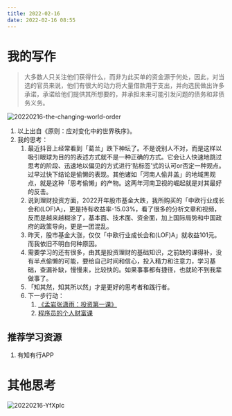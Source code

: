 ```yaml
---
title: 2022-02-16
date: 2022-02-16 08:55
---
```


# 我的写作

> 大多数人只关注他们获得什么，而非为此买单的资金源于何处，因此，对当选的官员来说，他们有很大的动力将大量借款用于支出，并向选民做出许多承诺，承诺给他们提供其所想要的，并承担未来可能引发问题的债务和非债务义务。

![20220216-the-changing-world-order](http://images.iotop.work/uPic/20220216-the-changing-world-order.jpg)

1. 以上出自《原则：应对变化中的世界秩序》。
2. 我的思考：
    1. 最近抖音上经常看到「葛兰」跌下神坛了。不是说别人不对，而是这样以吸引眼球为目的的表述方式就不是一种正确的方式。它会让人快速地跳过思考的阶段、迅速地以偏见的方式进行‘贴标签’式的认可or否定一种观点。过早过快下结论是偷懒的表现。其他诸如「河南人偷井盖」的地域黑观点，就是这种「思考偷懒」的产物。这两年河南卫视的崛起就是对其最好的反击。
    2. 说到理财投资方面，2022开年股市基金大跌，我所购买的「中欧行业成长会和(LOF)A」，更是持有收益率-15.03%，看了很多的分析文章和视频，反而是越来越糊涂了，基本面、技术面、资金面，加上国际局势和中国政府的政策导向，更是一团混乱。
    3. 昨天，股市基金大涨，仅仅「中欧行业成长会和(LOF)A」就收益101元。而我依旧不明白何种原因。
    4. 需要学习的还有很多，由其是投资理财的基础知识，之前缺的课得补，没有半点偷懒的可能，要给自己时间和信心，投入精力和注意力，学习基础，查漏补缺，慢慢来，比较快的。如果事事都有捷径，也就轮不到我辈做事了。
    5. 「知其然，知其所以然」才是更好的思考者和践行者。
    6. 下一步行动：
        1.  [《孟岩张潇雨：投资第一课》](https://time.geekbang.org/opencourse/intro/100077801)
        2. [程序员的个人财富课](https://time.geekbang.org/column/intro/100083301)


## 推荐学习资源
1. 有知有行APP

# 其他思考
![20220216-YfXpIc](http://images.iotop.work/uPic/20220216-YfXpIc.png)